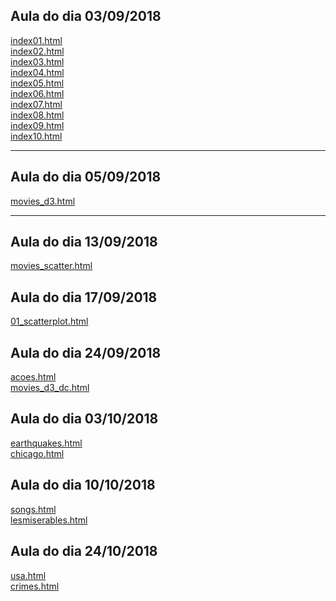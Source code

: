 ## Aula do dia 03/09/2018

[index01.html](basic/index01.html)<br>
[index02.html](basic/index02.html)<br>
[index03.html](basic/index03.html)<br>
[index04.html](basic/index04.html)<br>
[index05.html](basic/index05.html)<br>
[index06.html](basic/index06.html)<br>
[index07.html](basic/index07.html)<br>
[index08.html](basic/index08.html)<br>
[index09.html](basic/index09.html)<br>
[index10.html](basic/index10.html)<br>

---
## Aula do dia 05/09/2018
[movies_d3.html](d3_intro/movies_d3.html)<br>

---
## Aula do dia 13/09/2018
[movies_scatter.html](d3_scale/movies_scatter.html)<br>

## Aula do dia 17/09/2018
[01_scatterplot.html](d3_update/01_scatterplot.html) 

## Aula do dia 24/09/2018
[acoes.html](d3_crossfiltrer/acoes.html)<br>
[movies_d3_dc.html](d3_crossfiltrer/acoes.html)

## Aula do dia 03/10/2018
[earthquakes.html](d3_crossfiltrer_2/earthquakes.html)<br>
[chicago.html](d3_crossfiltrer_2/chicago.html)

## Aula do dia 10/10/2018
[songs.html](d3_networks_trees/songs.html)<br>
[lesmiserables.html](d3_networks_trees/lesmiserables.html)

## Aula do dia 24/10/2018
[usa.html](color-d3/usa.html)<br>
[crimes.html](color-d3/crimes.html)